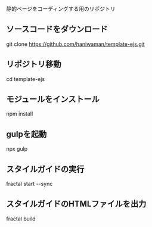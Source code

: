 静的ページをコーディングする用のリポジトリ

## ソースコードをダウンロード
git clone https://github.com/haniwaman/template-ejs.git

## リポジトリ移動
cd template-ejs

## モジュールをインストール
npm install

## gulpを起動
npx gulp

## スタイルガイドの実行
fractal start --sync

## スタイルガイドのHTMLファイルを出力
fractal build